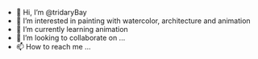 - 👋 Hi, I’m @tridaryBay
- 👀 I’m interested in painting with watercolor, architecture and animation
- 🌱 I’m currently learning animation
- 💞️ I’m looking to collaborate on ...
- 📫 How to reach me ...

<!---
tridaryBay/tridaryBay is a ✨ special ✨ repository because its `README.md` (this file) appears on your GitHub profile.
You can click the Preview link to take a look at your changes.
--->
